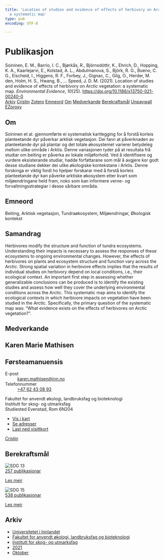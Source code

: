 ```yaml
---
title: 'Location of studies and evidence of effects of herbivory on Arctic vegetation:
  a systematic map'
type: pub
encoding: UTF-8

---
```

<h1>Publikasjon</h1>
<article id="csl-bib-container-RNQ2MWDT" class="csl-bib-container">
  <div class="csl-bib-body"> <div class="csl-entry">Soininen, E. M., Barrio, I. C., Bjørkås, R., Björnsdóttir, K., Ehrich, D., Hopping, K. A., Kaarlejarvi, E., Kolstad, A. L., Abdulmanova, S., Björk, R. G., Bueno, C. G., Eischeid, I., Higgens, R. F., Forbey, J., Gignac, C., Gilg, O., Herder, M. den, Holm, H. S., Hwang, B., … Speed, J. D. M. (2021). Location of studies and evidence of effects of herbivory on Arctic vegetation: a systematic map. <i>Environmental Evidence</i>, <i>10</i>(25). <a href="https://doi.org/10.1186/s13750-021-00240-0">https://doi.org/10.1186/s13750-021-00240-0</a></div> </div>
  <div class="csl-bib-buttons">
    <a href="#taxonomy-article-RNQ2MWDT" alt="archive" class="csl-bib-button">Arkiv</a>
    <a href="https://app.cristin.no/results/show.jsf?id=1946592" alt="Cristin" class="csl-bib-button">Cristin</a>
    <a href="http://zotero.org/groups/5881554/items/RNQ2MWDT" alt="Zotero" class="csl-bib-button">Zotero</a>
    <a href="#keywords-article-RNQ2MWDT" alt="keywords" class="csl-bib-button">Emneord</a>
    <a href="#about-article-RNQ2MWDT" alt="about_pub" class="csl-bib-button">Om</a>
    <a href="#contributors-article-RNQ2MWDT" alt="contributors" class="csl-bib-button">Medverkande</a>
    <a href="#sdg-article-RNQ2MWDT" alt="sdg" class="csl-bib-button">Berekraftsmål</a>
    <a href="https://environmentalevidencejournal.biomedcentral.com/track/pdf/10.1186/s13750-021-00240-0" alt="Unpaywall" class="csl-bib-button">Unpaywall</a>
    <a href="https://environmentalevidencejournal.biomedcentral.com/track/pdf/10.1186/s13750-021-00240-0" alt="EZproxy" class="csl-bib-button">EZproxy</a>
  </div>
  <div id="csl-bib-meta-container-RNQ2MWDT"></div>
</article>
<div id="csl-bib-meta-RNQ2MWDT" class="csl-bib-meta">
  <article id="about-article-RNQ2MWDT" class="about_pub-article">
    <h1>Om</h1>
    Soininen et al. gjennomførte ei systematisk kartlegging for å forstå korleis planteetande dyr påverkar arktisk vegetasjon. Dei fann at påverknaden av planteetande dyr på plantar og det totale økosystemet varierer betydeleg mellom ulike område i Arktis. Denne variasjonen tyder på at resultata frå studiar om beiting er påverka av lokale miljøforhold. Ved å identifisere og vurdere eksisterande studiar, hadde forfattarane som mål å avgjere kor godt desse studiane dekker dei ulike økologiske kontekstane i Arktis. Denne forskinga er viktig fordi ho hjelper forskarar med å forstå korleis planteetande dyr kan påverke arktiske økosystem etter kvart som miljøendringane held fram, noko som kan informere verne- og forvaltningsstrategiar i desse sårbare områda.
  </article>
  <article id="keywords-article-RNQ2MWDT" class="keywords-article">
    <h1>Emneord</h1>
    Beiting, Arktisk vegetasjon, Tundraøkosystem, Miljøendringar, Økologisk kontekst
  </article>
  <article id="abstract-article-RNQ2MWDT" class="abstract-article">
    <h1>Samandrag</h1>
    Herbivores modify the structure and function of tundra ecosystems. Understanding their impacts is necessary to assess the responses of these ecosystems to ongoing environmental changes. However, the effects of herbivores on plants and ecosystem structure and function vary across the Arctic. Strong spatial variation in herbivore effects implies that the results of individual studies on herbivory depend on local conditions, i.e., their ecological context. An important first step in assessing whether generalizable conclusions can be produced is to identify the existing studies and assess how well they cover the underlying environmental conditions across the Arctic. This systematic map aims to identify the ecological contexts in which herbivore impacts on vegetation have been studied in the Arctic. Specifically, the primary question of the systematic map was: “What evidence exists on the effects of herbivores on Arctic vegetation?”.
  </article>
  <article id="contributors-article-RNQ2MWDT" class="contributors-article">
    <h1>Medverkande</h1>
    <div class="personas"> <div class="vrtx-hinn-person-card"> <div class="photo"> <i class="lar la-user-circle missing-person"></i> </div> <div class="info"> <hgroup><h1>Karen Marie Mathisen</h1> <h2>Førsteamanuensis</h2> </hgroup><dl> <dt>E-post</dt> <dd> <a href="mailto:karen.mathisen@inn.no">karen.mathisen@inn.no</a> </dd> <dt>Telefonnummer</dt> <dd><a href="tel:+4762430893"> +47 62 43 08 93 </a></dd> </dl> <p> Fakultet for anvendt økologi, landbruksfag og bioteknologi<br> Institutt for skog- og utmarksfag<br> Studiested Evenstad, Rom 6N204 </p> <ul class="vrtx-hinn-links"> <li><a href="https://www.google.com/maps?q=61.42516,11.07813">Vis i kart</a></li> <li><a href="https://www.inn.no/finn-en-ansatt/karen-mathisen.html#vrtx-hinn-addresses">Se adresser</a></li> <li><a href="https://www.inn.no/finn-en-ansatt/karen-mathisen.html?vrtx=vcf">Last ned visittkort</a></li> </ul> </div> </div> <a href="https://app.cristin.no/persons/show.jsf?id=328273" alt="Cristin URL" class="personas-cristin">Cristin</a> </div>
  </article>
  <article id="sdg-article-RNQ2MWDT" class="sdg-article">
    <h1>Berekraftsmål</h1>
    <div class="sdg-container"><div id="sdg13" class="sdg">
        <img src="{{< params subfolder >}}images/sdg/sdg13_nn.png" class="image" alt="SDG 13">
        <div class="sdg-overlay">
          <a href="{{< params subfolder >}}nn/archive/?sdg=13#archive" class="sdg-publication-count"><span>257</span> publikasjonar</a>
          <p><a href="https://fn.no/om-fn/fns-baerekraftsmaal/stoppe-klimaendringene?lang=nno-NO" class="sdg-read-more">Les meir</a></p>
        </div>
      </div> <div id="sdg15" class="sdg">
        <img src="{{< params subfolder >}}images/sdg/sdg15_nn.png" class="image" alt="SDG 15">
        <div class="sdg-overlay">
          <a href="{{< params subfolder >}}nn/archive/?sdg=15#archive" class="sdg-publication-count"><span>538</span> publikasjonar</a>
          <p><a href="https://fn.no/om-fn/fns-baerekraftsmaal/livet-paa-land?lang=nno-NO" class="sdg-read-more">Les meir</a></p>
        </div>
      </div></div>
  </article>
  <article id="taxonomy-article-RNQ2MWDT" class="taxonomy-article">
    <h1>Arkiv</h1>
    <ul>
      <li><a href="{{< params subfolder >}}nn/archive/?key=3DCRN523">Universitetet i Innlandet</a></li>
      <li><a href="{{< params subfolder >}}nn/archive/?key=T77LXH6D">Fakultet for anvendt økologi, landbruksfag og bioteknologi</a></li>
      <li><a href="{{< params subfolder >}}nn/archive/?key=7TRARPE3">Institutt for skog- og utmarksfag</a></li>
      <li><a href="{{< params subfolder >}}nn/archive/?key=5LT6Q2XL">2021</a></li>
      <li><a href="{{< params subfolder >}}nn/archive/?key=YGWCCCNW">Oktober</a></li>
    </ul>
  </article>
</div>

